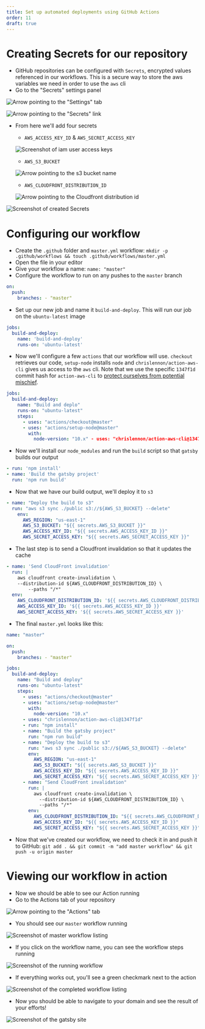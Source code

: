 ```yaml
---
title: Set up automated deployments using GitHub Actions
order: 11
draft: true
---
```


# Creating Secrets for our repository

- GitHub repositories can be configured with `Secrets`, encrypted values referenced in our workflows. This is a secure way to store the aws variables we need in order to use the `aws` cli
- Go to the "Secrets" settings panel

![Arrow pointing to the "Settings" tab](./settings-tab.png)

![Arrow pointing to the "Secrets" link](./secrets-link.png)

- From here we'll add four secrets

  - `AWS_ACCESS_KEY_ID` & `AWS_SECRET_ACCESS_KEY`

  ![Screenshot of iam user access keys](./access-keys.png)

  - `AWS_S3_BUCKET`

  ![Arrow pointing to the s3 bucket name](./bucket-listing.png)

  - `AWS_CLOUDFRONT_DISTRIBUTION_ID`

  ![Arrow pointing to the Cloudfront distribution id](./distribution-id.png)

![Screenshot of created Secrets](./secrets-completed.png)

# Configuring our workflow

- Create the `.github` folder and `master.yml` workflow: `mkdir -p .github/workflows && touch .github/workflows/master.yml`
- Open the file in your editor
- Give your workflow a name: `name: "master"`
- Configure the workflow to run on any pushes to the `master` branch

```yaml
on:
  push:
    branches: - "master"
```

- Set up our new job and name it `build-and-deploy`. This will run our job on the `ubuntu-latest` image

```yaml
jobs:
  build-and-deploy:
    name: 'build-and-deploy'
    runs-on: 'ubuntu-latest'
```

- Now we'll configure a few `actions` that our workflow will use. `checkout` retrieves our code, `setup-node` installs `node` and `chrislennon/action-aws-cli` gives us access to the `aws` cli. Note that we use the specific `1347f1d` commit hash for `action-aws-cli` to [protect ourselves from potential mischief](https://julienrenaux.fr/2019/12/20/github-actions-security-risk/).

```yaml
jobs:
  build-and-deploy:
    name: "Build and deplo"
    runs-on: "ubuntu-latest"
    steps:
      - uses: "actions/checkout@master"
      - uses: "actions/setup-node@master"
        with:
          node-version: "10.x" - uses: "chrislennon/action-aws-cli@1347f1d"
```

- Now we'll install our `node_modules` and run the `build` script so that `gatsby` builds our output

```yaml
- run: 'npm install'
- name: 'Build the gatsby project'
  run: 'npm run build'
```

- Now that we have our build output, we'll deploy it to `s3`

```yaml
- name: "Deploy the build to s3"
  run: "aws s3 sync ./public s3://${AWS_S3_BUCKET} --delete"
    env:
      AWS_REGION: "us-east-1"
      AWS_S3_BUCKET: "${{ secrets.AWS_S3_BUCKET }}"
      AWS_ACCESS_KEY_ID: "${{ secrets.AWS_ACCESS_KEY_ID }}"
      AWS_SECRET_ACCESS_KEY: "${{ secrets.AWS_SECRET_ACCESS_KEY }}"
```

- The last step is to send a Cloudfront invalidation so that it updates the cache

```yaml
- name: 'Send CloudFront invalidation'
  run: |
    aws cloudfront create-invalidation \
    --distribution-id ${AWS_CLOUDFRONT_DISTRIBUTION_ID} \
        --paths "/*"
  env:
    AWS_CLOUDFRONT_DISTRIBUTION_ID: '${{ secrets.AWS_CLOUDFRONT_DISTRIBUTION_ID }}'
    AWS_ACCESS_KEY_ID: '${{ secrets.AWS_ACCESS_KEY_ID }}'
    AWS_SECRET_ACCESS_KEY: '${{ secrets.AWS_SECRET_ACCESS_KEY }}'
```

- The final `master.yml` looks like this:

```yaml
name: "master"

on:
  push:
    branches: - "master"

jobs:
  build-and-deploy:
    name: "Build and deploy"
    runs-on: "ubuntu-latest"
    steps:
      - uses: "actions/checkout@master"
      - uses: "actions/setup-node@master"
        with:
          node-version: "10.x"
      - uses: "chrislennon/action-aws-cli@1347f1d"
      - run: "npm install"
      - name: "Build the gatsby project"
        run: "npm run build"
      - name: "Deploy the build to s3"
        run: "aws s3 sync ./public s3://${AWS_S3_BUCKET} --delete"
        env:
          AWS_REGION: "us-east-1"
          AWS_S3_BUCKET: "${{ secrets.AWS_S3_BUCKET }}"
          AWS_ACCESS_KEY_ID: "${{ secrets.AWS_ACCESS_KEY_ID }}"
          AWS_SECRET_ACCESS_KEY: "${{ secrets.AWS_SECRET_ACCESS_KEY }}"
      - name: "Send CloudFront invalidation"
        run: |
          aws cloudfront create-invalidation \
            --distribution-id ${AWS_CLOUDFRONT_DISTRIBUTION_ID} \
            --paths "/*"
        env:
          AWS_CLOUDFRONT_DISTRIBUTION_ID: "${{ secrets.AWS_CLOUDFRONT_DISTRIBUTION_ID }}"
          AWS_ACCESS_KEY_ID: "${{ secrets.AWS_ACCESS_KEY_ID }}"
          AWS_SECRET_ACCESS_KEY: "${{ secrets.AWS_SECRET_ACCESS_KEY }}"
```

- Now that we've created our workflow, we need to check it in and push it to GitHub: `git add . && git commit -m "add master workflow" && git push -u origin master`

# Viewing our workflow in action

- Now we should be able to see our Action running
- Go to the Actions tab of your repository

![Arrow pointing to the "Actions" tab](./actions-tab.png)

- You should see our `master` workflow running

![Screenshot of master workflow listing](./all-workflows.png)

- If you click on the workflow name, you can see the workflow steps running

![Screenshot of the running workflow](./running-workflow.png)

- If everything works out, you'll see a green checkmark next to the action

![Screenshot of the completed workflow listing](./successful-workflow.png)

- Now you should be able to navigate to your domain and see the result of your efforts!

![Screenshot of the gatsby site](./gatsby-screenshot.png)
